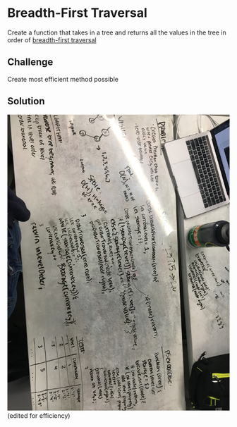 # Breadth-First Traversal

Create a function that takes in a tree and returns all the values in the tree in order of [breadth-first traversal](https://en.wikipedia.org/wiki/Breadth-first_search)

## Challenge

Create most efficient method possible

## Solution
![whiteboard solution](../assets/breadth-first-traversal.jpg)
(edited for efficiency)
